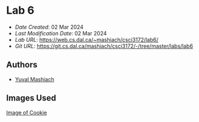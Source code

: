 <!--- The following README.md sample file was adapted from https://gist.github.com/PurpleBooth/109311bb0361f32d87a2#file-readme-template-md by Gabriella Mosquera for academic use ---> 
<!--- You may delete any comments in this sample README.md file. If needing to use as a .txt file then simply delete all comments, edit as needed, and save as a README.txt file --->



# Lab 6


* *Date Created*: 02 Mar 2024
* *Last Modification Date*: 02 Mar 2024
* *Lab URL*: https://web.cs.dal.ca/~mashiach/csci3172/lab6/ 
* *Git URL*: https://git.cs.dal.ca/mashiach/csci3172/-/tree/master/labs/lab6



## Authors

* [Yuval Mashiach](yuval@dal.ca) 

## Images Used

[Image of Cookie](https://handletheheat.com/bakery-style-chocolate-chip-cookies/)
